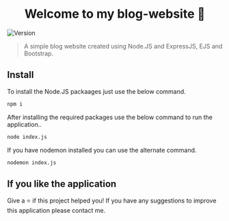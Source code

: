 <h1 align="center">Welcome to my blog-website 👋</h1>
<p>
  <img alt="Version" src="https://img.shields.io/badge/version-1.3.0-blue.svg?cacheSeconds=2592000" />
</p>

> A simple blog website created using Node.JS and ExpressJS, EJS and Bootstrap.

## Install

To install the Node.JS packaages just use the below command.

```sh
npm i
```

After installing the required packages use the below command to run the application..

```sh
node index.js
```

If you have nodemon installed you can use the alternate command.

```sh
nodemon index.js
```


## If you like the application

Give a ⭐️ if this project helped you! If you have any suggestions to improve this application please contact me.
